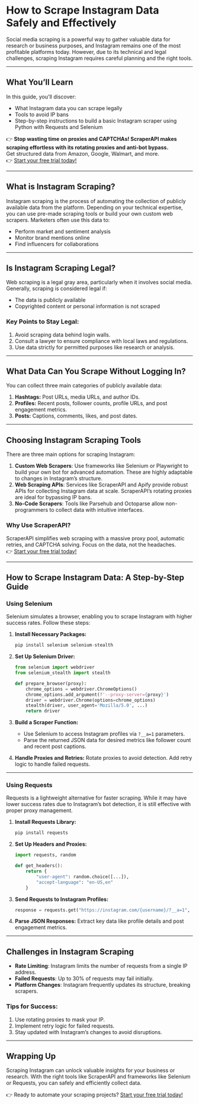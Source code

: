 
# How to Scrape Instagram Data Safely and Effectively

Social media scraping is a powerful way to gather valuable data for research or business purposes, and Instagram remains one of the most profitable platforms today. However, due to its technical and legal challenges, scraping Instagram requires careful planning and the right tools.

---

## What You’ll Learn
In this guide, you'll discover:
- What Instagram data you can scrape legally
- Tools to avoid IP bans
- Step-by-step instructions to build a basic Instagram scraper using Python with Requests and Selenium

👉 **Stop wasting time on proxies and CAPTCHAs! ScraperAPI makes scraping effortless with its rotating proxies and anti-bot bypass.**  
Get structured data from Amazon, Google, Walmart, and more.  
👉 [Start your free trial today!](https://bit.ly/Scraperapi)

---

## What is Instagram Scraping?

Instagram scraping is the process of automating the collection of publicly available data from the platform. Depending on your technical expertise, you can use pre-made scraping tools or build your own custom web scrapers. Marketers often use this data to:
- Perform market and sentiment analysis
- Monitor brand mentions online
- Find influencers for collaborations

---

## Is Instagram Scraping Legal?

Web scraping is a legal gray area, particularly when it involves social media. Generally, scraping is considered legal if:
- The data is publicly available
- Copyrighted content or personal information is not scraped

### Key Points to Stay Legal:
1. Avoid scraping data behind login walls.
2. Consult a lawyer to ensure compliance with local laws and regulations.
3. Use data strictly for permitted purposes like research or analysis.

---

## What Data Can You Scrape Without Logging In?

You can collect three main categories of publicly available data:
1. **Hashtags:** Post URLs, media URLs, and author IDs.
2. **Profiles:** Recent posts, follower counts, profile URLs, and post engagement metrics.
3. **Posts:** Captions, comments, likes, and post dates.

---

## Choosing Instagram Scraping Tools

There are three main options for scraping Instagram:
1. **Custom Web Scrapers**: Use frameworks like Selenium or Playwright to build your own bot for advanced automation. These are highly adaptable to changes in Instagram’s structure.
2. **Web Scraping APIs**: Services like ScraperAPI and Apify provide robust APIs for collecting Instagram data at scale. ScraperAPI’s rotating proxies are ideal for bypassing IP bans.
3. **No-Code Scrapers**: Tools like Parsehub and Octoparse allow non-programmers to collect data with intuitive interfaces.

### Why Use ScraperAPI?
ScraperAPI simplifies web scraping with a massive proxy pool, automatic retries, and CAPTCHA solving. Focus on the data, not the headaches.  
👉 [Start your free trial today!](https://bit.ly/Scraperapi)

---

## How to Scrape Instagram Data: A Step-by-Step Guide

### **Using Selenium**
Selenium simulates a browser, enabling you to scrape Instagram with higher success rates. Follow these steps:

1. **Install Necessary Packages:**
   ```python
   pip install selenium selenium-stealth
   ```

2. **Set Up Selenium Driver:**
   ```python
   from selenium import webdriver
   from selenium_stealth import stealth

   def prepare_browser(proxy):
       chrome_options = webdriver.ChromeOptions()
       chrome_options.add_argument(f'--proxy-server={proxy}')
       driver = webdriver.Chrome(options=chrome_options)
       stealth(driver, user_agent='Mozilla/5.0', ...)
       return driver
   ```

3. **Build a Scraper Function:**
   - Use Selenium to access Instagram profiles via `?__a=1` parameters.
   - Parse the returned JSON data for desired metrics like follower count and recent post captions.

4. **Handle Proxies and Retries:**
   Rotate proxies to avoid detection. Add retry logic to handle failed requests.

---

### **Using Requests**
Requests is a lightweight alternative for faster scraping. While it may have lower success rates due to Instagram’s bot detection, it is still effective with proper proxy management.

1. **Install Requests Library:**
   ```python
   pip install requests
   ```

2. **Set Up Headers and Proxies:**
   ```python
   import requests, random

   def get_headers():
       return {
           "user-agent": random.choice([...]),
           "accept-language": "en-US,en"
       }
   ```

3. **Send Requests to Instagram Profiles:**
   ```python
   response = requests.get("https://instagram.com/{username}/?__a=1", headers=get_headers(), proxies={'https': proxy})
   ```

4. **Parse JSON Responses:**
   Extract key data like profile details and post engagement metrics.

---

## Challenges in Instagram Scraping

- **Rate Limiting**: Instagram limits the number of requests from a single IP address.
- **Failed Requests**: Up to 30% of requests may fail initially.
- **Platform Changes**: Instagram frequently updates its structure, breaking scrapers.

### Tips for Success:
1. Use rotating proxies to mask your IP.
2. Implement retry logic for failed requests.
3. Stay updated with Instagram’s changes to avoid disruptions.

---

## Wrapping Up

Scraping Instagram can unlock valuable insights for your business or research. With the right tools like ScraperAPI and frameworks like Selenium or Requests, you can safely and efficiently collect data.

👉 Ready to automate your scraping projects? [Start your free trial today!](https://bit.ly/Scraperapi)
